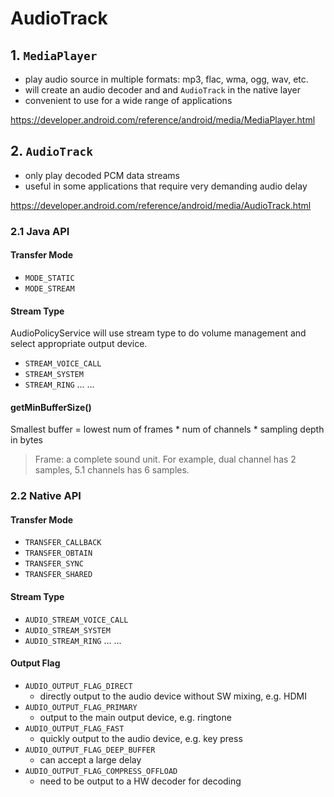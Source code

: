 # AudioTrack

## 1. `MediaPlayer`
+ play audio source in multiple formats: mp3, flac, wma, ogg, wav, etc.
+ will create an audio decoder and and `AudioTrack` in the native layer
+ convenient to use for a wide range of applications

https://developer.android.com/reference/android/media/MediaPlayer.html

## 2. `AudioTrack`
+ only play decoded PCM data streams
+ useful in some applications that require very demanding audio delay

https://developer.android.com/reference/android/media/AudioTrack.html

### 2.1 Java API

#### Transfer Mode
+ `MODE_STATIC`
+ `MODE_STREAM`

#### Stream Type

AudioPolicyService will use stream type to do volume management and select appropriate output device.

+ `STREAM_VOICE_CALL`
+ `STREAM_SYSTEM`
+ `STREAM_RING`
... ...

#### getMinBufferSize()

Smallest buffer = lowest num of frames * num of channels * sampling depth in bytes

> Frame: a complete sound unit. For example, dual channel has 2 samples, 5.1 channels has 6 samples.

### 2.2 Native API

#### Transfer Mode
+ `TRANSFER_CALLBACK`
+ `TRANSFER_OBTAIN`
+ `TRANSFER_SYNC`
+ `TRANSFER_SHARED`

#### Stream Type
+ `AUDIO_STREAM_VOICE_CALL`
+ `AUDIO_STREAM_SYSTEM`
+ `AUDIO_STREAM_RING`
... ...

#### Output Flag
+ `AUDIO_OUTPUT_FLAG_DIRECT`
    * directly output to the audio device without SW mixing, e.g. HDMI
+ `AUDIO_OUTPUT_FLAG_PRIMARY`
    * output to the main output device, e.g. ringtone
+ `AUDIO_OUTPUT_FLAG_FAST`
    * quickly output to the audio device, e.g. key press
+ `AUDIO_OUTPUT_FLAG_DEEP_BUFFER`
    * can accept a large delay
+ `AUDIO_OUTPUT_FLAG_COMPRESS_OFFLOAD`
    * need to be output to a HW decoder for decoding
